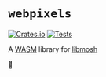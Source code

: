 # `webpixels`
[![Crates.io](https://img.shields.io/crates/v/webpixels)](https://crates.io/crates/webpixels)
[![Tests](https://github.com/charlesrocket/webpixels/actions/workflows/test.yml/badge.svg?branch=master)](https://github.com/charlesrocket/webpixels/actions/workflows/test.yml)

A [WASM](https://rustwasm.github.io) library for [libmosh](https://docs.rs/pixelmosh/latest/libmosh/)

🚧
